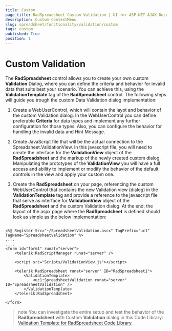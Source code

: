 ```yaml
---
title: Custom
page_title: RadSpreadsheet Custom Validation | UI for ASP.NET AJAX Documentation
description: Custom ContextMenu 
slug: spreadsheet/functionality/validation/custom
tags: custom
published: True
position: 1
---
```


#  Custom Validation

The **RadSpreadsheet** control allows you to create your own custom **Validation** Dialog, where you can define the criteria and behavior for invalid data that suits best your scenario. You can achieve this, using the **ValidationTemplate** tag of the **RadSpreadsheet** control. The following steps will guide you trough the custom Data Validation dialog implementation:

1. Create a WebUserControl, which will contain the layot and behavior of the custom Validation dialog. In the WebUserControl you can define preferable **Criteria** for data types and implement any further configuration for those types. Also, you can configure the behavior for handling the invalid data and Hint Message. 

2. Create JavaScript file that will be the actual connection to the Spreadsheet.ValidationView. In this javascript file, you will need to create the interface for the **ValidationView** object of the **RadSpreadsheet** and the markup of the newly created custom dialog. Manipulating the prototypes of the **ValidationView** you will have a full access and ability to implement or modify the behavior of the default controls in the view and apply your custom one.

3. Create the **RadSpreadsheet** on your page, referencing the custom WebUserControl that contains the new Validation view (dialog) in the **ValidationTemplate** tag and provide a reference to the javascript file that serve as interface for **ValidationView** object of the **RadSpreadsheet** and the custom Validation dialog. At the end, the layout of the aspx page where the **RadSpreadsheet** is defined should look as simple as the below implementation:

````ASP.NET

<%@ Register Src="~/SpreadsheetValidation.ascx" TagPrefix="uc1" TagName="SpreadsheetValidation" %>
....
....
<form id="form1" runat="server">
	<telerik:RadScriptManager runat="server" />
	
	<script src="Scripts/ValidationView.js"></script>
	
	<telerik:RadSpreadsheet runat="server" ID="RadSpreadsheet1">
		<ValidationTemplate>
			<uc1:SpreadsheetValidation runat="server" ID="SpreadsheetValidation" />
		</ValidationTemplate>
	</telerik:RadSpreadsheet>

</form>

````

>note You can investigate the entire setup and test the behavior of the **RadSpreadsheet** with Custom **Validation** dialog in this Code Library: [Validation Template for RadSpreadsheet Code Library](http://www.telerik.com/support/code-library/validation-template).
